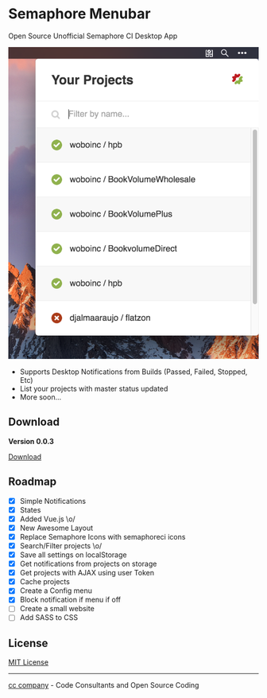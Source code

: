 # Semaphore Menubar

Open Source Unofficial Semaphore CI Desktop App

<p align="center">
  <img src="https://github.com/djalmaaraujo/semaphore-menubar/blob/master/assets/screenshots/screenshot.png?raw=true" alt="Sublime's custom image"/>
</p>

* Supports Desktop Notifications from Builds (Passed, Failed, Stopped, Etc)
* List your projects with master status updated
* More soon...

## Download

**Version 0.0.3**

[Download](https://github.com/djalmaaraujo/semaphore-menubar/releases/download/0.0.3/Semaphore.Menubar.app.zip)

## Roadmap

- [x] Simple Notifications
- [x] States
- [x] Added Vue.js \o/
- [x] New Awesome Layout
- [x] Replace Semaphore Icons with semaphoreci icons
- [x] Search/Filter projects \o/
- [x] Save all settings on localStorage
- [x] Get notifications from projects on storage
- [x] Get projects with AJAX using user Token
- [x] Cache projects
- [x] Create a Config menu
- [x] Block notification if menu if off
- [ ] Create a small website
- [ ] Add SASS to CSS

## License
[MIT License](http://djalmaaraujo.mit-license.org)

---------------------------
[cc company](http://nossomos.cc) - Code Consultants and Open Source Coding
